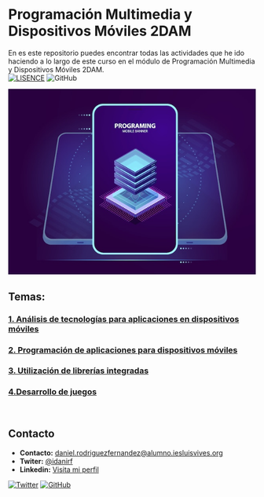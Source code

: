 # Programación Multimedia y Dispositivos Móviles 2DAM
En es este repositorio puedes encontrar todas las actividades que he ido haciendo a lo largo de este curso en el módulo de Programación Multimedia y Dispositivos Móviles 2DAM.
<br>
[![LISENCE](https://img.shields.io/badge/Lisence-MIT-green)]()
![GitHub](https://img.shields.io/github/last-commit/idanirf/2DAM-ProgramacionMultimediaYDispositivosMoviles)

![imagen](./img/portada.jpg)

## Temas:
### [1. Análisis de tecnologías para aplicaciones en dispositivos móviles](/Unidad-1)
### [2. Programación de aplicaciones para dispositivos móviles](/Unidad-2)
### [3. Utilización de librerías integradas](/Unidad-3/)
### [4.Desarrollo de juegos](/Unidad-4/)



<br>


## Contacto
* **Contacto:** daniel.rodriguezfernandez@alumno.iesluisvives.org
* **Twiter:** [@idanirf](https://twitter.com/idanirf)
* **Linkedin:** [Visita mi perfil](https://www.linkedin.com/in/danielrodriguezfernandez03002/)

[![Twitter](https://img.shields.io/twitter/follow/idanirf?style=social)](https://twitter.com/idanirf)
[![GitHub](https://img.shields.io/github/followers/idanirf?style=social)](https://github.com/idanirf)
